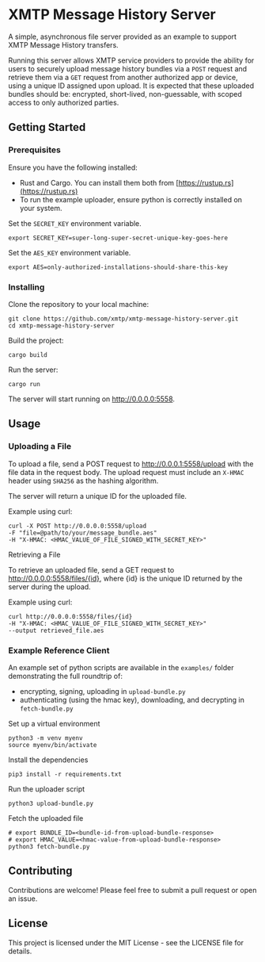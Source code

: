 # XMTP Message History Server

A simple, asynchronous file server provided as an example to support XMTP Message History transfers. 

Running this server allows XMTP service providers to provide the ability for users to securely upload message history bundles via a `POST` request and retrieve them via a `GET` request from another authorized app or device, using a unique ID assigned upon upload.   It is expected that these uploaded bundles should be: encrypted, short-lived, non-guessable, with scoped access to only authorized parties.

## Getting Started

### Prerequisites

Ensure you have the following installed:

- Rust and Cargo. You can install them both from [https://rustup.rs](https://rustup.rs)
- To run the example uploader, ensure python is correctly installed on your system.

Set the `SECRET_KEY` environment variable.

    export SECRET_KEY=super-long-super-secret-unique-key-goes-here

Set the `AES_KEY` environment variable.

    export AES=only-authorized-installations-should-share-this-key
 

### Installing

Clone the repository to your local machine:

    git clone https://github.com/xmtp/xmtp-message-history-server.git
    cd xmtp-message-history-server

Build the project:

    cargo build

Run the server:

    cargo run

The server will start running on http://0.0.0.0:5558.

## Usage

### Uploading a File

To upload a file, send a POST request to http://0.0.0.1:5558/upload with the file data in the request body.  The upload request must include an `X-HMAC` header using `SHA256` as the hashing algorithm.

The server will return a unique ID for the uploaded file.

Example using curl:

    curl -X POST http://0.0.0.0:5558/upload
    -F "file=@path/to/your/message_bundle.aes"
    -H "X-HMAC: <HMAC_VALUE_OF_FILE_SIGNED_WITH_SECRET_KEY>"

Retrieving a File

To retrieve an uploaded file, send a GET request to http://0.0.0.0:5558/files/{id}, where {id} is the unique ID returned by the server during the upload.

Example using curl:

    curl http://0.0.0.0:5558/files/{id} 
    -H "X-HMAC: <HMAC_VALUE_OF_FILE_SIGNED_WITH_SECRET_KEY>" 
    --output retrieved_file.aes


### Example Reference Client  

An example set of python scripts are available in the `examples/` folder demonstrating the full roundtrip of:
- encrypting, signing, uploading in `upload-bundle.py`
- authenticating (using the hmac key), downloading, and decrypting in `fetch-bundle.py` 

Set up a virtual environment

    python3 -m venv myenv
    source myenv/bin/activate

Install the dependencies

    pip3 install -r requirements.txt

Run the uploader script

    python3 upload-bundle.py

Fetch the uploaded file 

    # export BUNDLE_ID=<bundle-id-from-upload-bundle-response>
    # export HMAC_VALUE=<hmac-value-from-upload-bundle-response>
    python3 fetch-bundle.py

## Contributing

Contributions are welcome! Please feel free to submit a pull request or open an issue.

## License

This project is licensed under the MIT License - see the LICENSE file for details.
